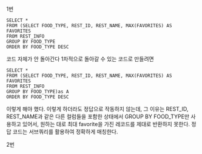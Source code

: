 1번
```
SELECT *
FROM (SELECT FOOD_TYPE, REST_ID, REST_NAME, MAX(FAVORITES) AS FAVORITES
FROM REST_INFO
GROUP BY FOOD_TYPE
ORDER BY FOOD_TYPE DESC
```
코드 자체가 안 돌아간다
1차적으로 돌아갈 수 있는 코드로 만들려면
```
SELECT *
FROM (SELECT FOOD_TYPE, REST_ID, REST_NAME, MAX(FAVORITES) AS FAVORITES
FROM REST_INFO
GROUP BY FOOD_TYPE)as A
ORDER BY FOOD_TYPE DESC
```
이렇게 해야 했다.
이렇게 하더라도 정답으로 작동하지 않는데, 그 이유는 
REST_ID, REST_NAME과 같은 다른 컬럼들을 포함한 상태에서 GROUP BY FOOD_TYPE만 사용하고 있어서,
원하는 대로 최대 favorite을 가진 레코드를 제대로 반환하지 못한다.
정답 코드는 서브쿼리를 활용하여 정확하게 매칭한다.

2번

